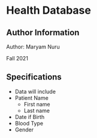 # Health Database

## Author Information
Author: Maryam Nuru

Fall 2021

## Specifications 

* Data will include 
* Patient Name 
    * First name 
    * Last name 
* Date if Birth 
* Blood Type
* Gender 


